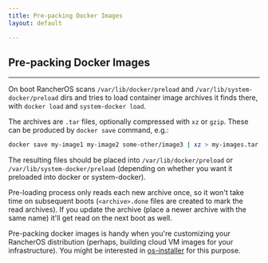 ```yaml
---
title: Pre-packing Docker Images
layout: default

---
```


## Pre-packing Docker Images
---

On boot RancherOS scans `/var/lib/docker/preload` and `/var/lib/system-docker/preload` dirs and tries to load container image archives it finds there, with `docker load` and `system-docker load`.   

The archives are `.tar` files, optionally compressed with `xz` or `gzip`. These can be produced by `docker save` command, e.g.:

```bash
docker save my-image1 my-image2 some-other/image3 | xz > my-images.tar.xz
```

The resulting files should be placed into `/var/lib/docker/preload` or `/var/lib/system-docker/preload` (depending on whether you want it preloaded into docker or system-docker).

Pre-loading process only reads each new archive once, so it won't take time on subsequent boots (`<archive>.done` files are created to mark the read archives). If you update the archive (place a newer archive with the same name) it'll get read on the next boot as well.
 
Pre-packing docker images is handy when you're customizing your RancherOS distribution (perhaps, building cloud VM images for your infrastructure). You might be interested in [os-installer](https://github.com/rancherio/os-installer) for this purpose.
